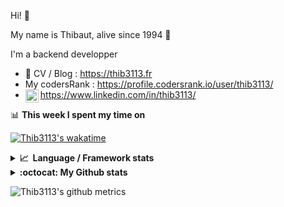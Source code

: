 Hi! 👋

My name is Thibaut, alive since 1994 🍷

I'm a backend developper

-   📝 CV / Blog : https://thib3113.fr
-   My codersRank : https://profile.codersrank.io/user/thib3113/
-   <a href="https://www.linkedin.com/in/thib3113/"><img align="left" alt="Thib3113's Linkedin" width="21px" src="https://img.icons8.com/color/48/linkedin.png" /></a> https://www.linkedin.com/in/thib3113/

📊 **This week I spent my time on**

[![Thib3113's wakatime](https://github-readme-stats.vercel.app/api/wakatime?username=thib3113&layout=default&theme=dracula&langs_count=6&hide_title=true&hide_border=true)](https://wakatime.com/@thib3113)

<details>
  <summary><b>📈&nbsp;&nbsp;Language&nbsp;/&nbsp;Framework stats</b></summary>
  <br/>  
  <a href='https://profile.codersrank.io/user/thib3113/'>
  <img src='http://cr-skills-chart-widget.azurewebsites.net/api/api?username=thib3113&padding=30&skills=php,batchfile,javascript,less,mysql,reactjs,scss,shell,typescript,vue'>
  </a>
</details>

<details>
  <summary><b>:octocat: My Github stats</b></summary>
  <br/>  
  
  <img src="https://github-readme-stats.vercel.app/api?username=thib3113&theme=dracula&show_icons=true&" alt="Thib3113's GitHub stats" />

<!--START_SECTION:activity-->

1. 🗣 Commented on [#1161](https://github.com/moleculerjs/moleculer/pull/1161#issuecomment-1807250604) in [moleculerjs/moleculer](https://github.com/moleculerjs/moleculer)
2. 🚀 Published release [V1.5.2 - Light docker image](https://github.com/thib3113/unifi-blockips-srv/releases/tag/v1.5.2) in [thib3113/unifi-blockips-srv](https://github.com/thib3113/unifi-blockips-srv)
3. 🚀 Published release [docker fix](https://github.com/thib3113/unifi-blockips-srv/releases/tag/v1.5.1) in [thib3113/unifi-blockips-srv](https://github.com/thib3113/unifi-blockips-srv)
4. 🚀 Published release [v1.5.0 - UnifiOS 3.2+ support](https://github.com/thib3113/unifi-blockips-srv/releases/tag/v1.5.0) in [thib3113/unifi-blockips-srv](https://github.com/thib3113/unifi-blockips-srv)
5. 🎉 Merged PR [#369](https://github.com/thib3113/unifi-blockips-srv/pull/369) in [thib3113/unifi-blockips-srv](https://github.com/thib3113/unifi-blockips-srv)
 <!--END_SECTION:activity-->

</details>

![Thib3113's github metrics](https://gist.githubusercontent.com/thib3113/83a96e16f8bca103f1b0e376186c66ec/raw/github-metrics.svg)
